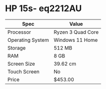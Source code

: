 # HP 15s- eq2212AU

| Spec | Value |
|---|---|
| Processor | Ryzen 3 Quad Core |
| Operating System | Windows 11 Home |
| Storage | 512 MB |
| RAM | 8 GB |
| Screen Size | 39.62 cm |
| Touch Screen | No |
| Price | $453.00 |

